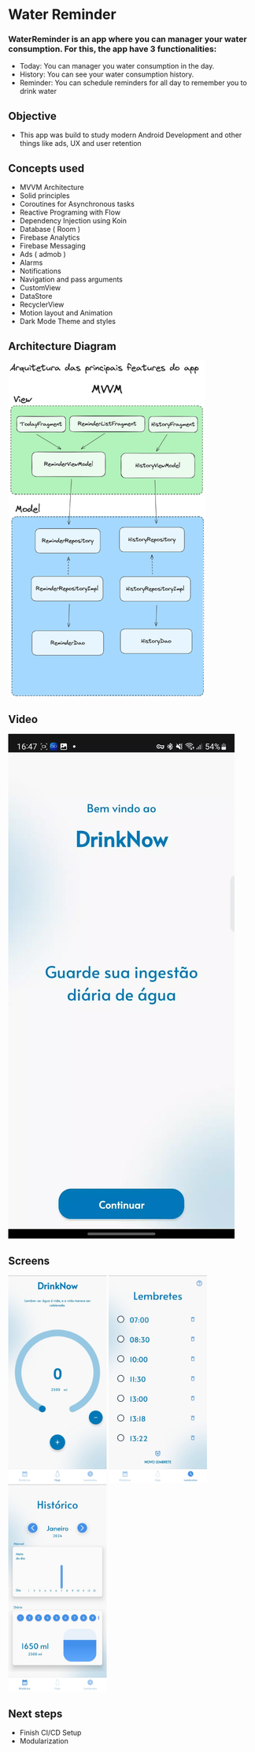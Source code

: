 # Water Reminder 

### WaterReminder is an app where you can manager your water consumption. For this, the app have 3 functionalities:
 - Today: You can manager you water consumption in the day.
 - History: You can see your water consumption history.
 - Reminder: You can schedule reminders for all day to remember you to drink water
 
## Objective
 - This app was build to study modern Android Development and other things like ads, UX and user retention

## Concepts used
  - MVVM Architecture
  - Solid principles
  - Coroutines for Asynchronous tasks
  - Reactive Programing with Flow
  - Dependency Injection using Koin
  - Database ( Room )
  - Firebase Analytics
  - Firebase Messaging
  - Ads ( admob )
  - Alarms
  - Notifications
  - Navigation and pass arguments
  - CustomView
  - DataStore
  - RecyclerView
  - Motion layout and Animation
  - Dark Mode Theme and styles

## Architecture Diagram
<img src="images/ArquiteturaWaterReminderApp.png" width="400" alt="Architecture Diagram"/>

## Video
![Video](images/videoPresentation.webp)

## Screens
<img src="images/today.jpeg" width="200" alt="Today Screen"/>
<img src="images/reminders.jpeg" width="200" alt="Reminders Screen "/>
<img src="images/history.jpeg" width="200" alt="History Screen"/>

## Next steps
 - Finish CI/CD Setup
 - Modularization

